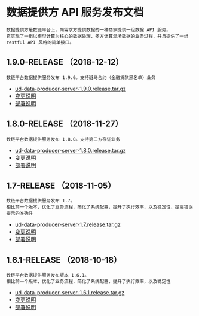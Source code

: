 # 数据提供方 API 服务发布文档

``` 引言
数据提供方是数链平台上，向需求方提供数据的一种商家提供一组数据 API 服务。
它实现了一组以模型计算为核心的数据处理，多方计算混淆数据的业务过程，并且提供了一组 restful API 风格的简单接口。
```

## 1.9.0-RELEASE （2018-12-12）

```plaintext
数链平台数据提供服务发布 1.9.0。支持斑马合约（金融贷款黑名单）业务
```

* [ud-data-producer-server-1.9.0.release.tar.gz](1.9/ud-data-producer-server-1.9.0.zebra.release.tar.gz?raw=true)
* [变更说明](1.9/README.md)
* [部署说明](1.9/DEPLOY.md)

## 1.8.0-RELEASE （2018-11-27）

```plaintext
数链平台数据提供服务发布 1.8.0。支持第三方存证业务
```

* [ud-data-producer-server-1.8.0.release.tar.gz](1.8/ud-data-producer-server-1.8.0.release.tar.gz?raw=true)
* [变更说明](1.8/README.md)
* [部署说明](1.8/DEPLOY.md)

## 1.7-RELEASE （2018-11-05）

```plaintext
数链平台数据提供服务发布 1.7。
相比前一个版本，优化了业务流程，简化了系统配置，提升了执行效率，以及稳定性，提高错误提示的准确性
```

* [ud-data-producer-server-1.7.release.tar.gz](1.7/ud-data-producer-server-1.7.release.tar.gz?raw=true)
* [变更说明](1.7/README.md)
* [部署说明](1.7/DEPLOY.md)

## 1.6.1-RELEASE （2018-10-18）

```plaintext
数链平台数据提供服务发布版本 1.6.1。
相比前一个版本，优化了业务流程，简化了系统配置，提升了执行效率，以及稳定性
```

* [ud-data-producer-server-1.6.1.release.tar.gz](1.6.1/ud-data-producer-server-1.6.1.release.tar.gz?raw=true)
* [变更说明](1.6.1/README.md)
* [部署说明](1.6.1/DEPLOY.md)
